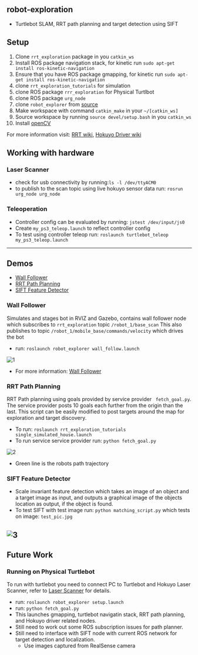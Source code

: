 ## robot-exploration
- Turtlebot SLAM, RRT path planning and target detection using SIFT

## Setup
1) Clone ```rrt_exploration``` package in you ```catkin_ws```
2) Install ROS package navigation stack, for kinetic run
```sudo apt-get install ros-kinetic-navigation```
3) Ensure that you have ROS package gmapping, for kinetic run
```sudo apt-get install ros-kinetic-navigation```
4) clone ```rrt_exploration_tutorials``` for simulation
5) clone ROS package ```rrr_exploration``` for Physical Turtlbot
6) clone ROS package ```urg_node```
7) clone ```robot_explorer``` from [source](https://github.com/Spain2394/robot_explorer)
8) Make workspace with command ```catkin_make``` in your ```~/[catkin_ws]```
9) Source workspace by running  ```source devel/setup.bash``` in you  ```catkin_ws```
10) Install [openCV](https://www.pyimagesearch.com/2016/12/19/install-opencv-3-on-macos-with-homebrew-the-easy-way/)

For more information visit: [RRT wiki](http://wiki.ros.org/rrt_exploration), [Hokuyo Driver wiki](http://wiki.ros.org/urg_node)

## Working with hardware
### Laser Scanner

- check for usb connectivity by running:```ls -l /dev/ttyACM0```
- to publish to the scan topic using live hokuyo sensor data run: ```rosrun urg_node urg_node```

### Teleoperation
- Controller config can be evaluated by running: ```jstest /dev/input/js0```
- Create ```my_ps3_teleop.launch``` to reflect controller config
- To test using controller teleop run: ```roslaunch turtlebot_teleop my_ps3_teleop.launch```

------
## Demos
* [Wall Follower](#wall-follower)
* [RRT Path Planning](#rrt-path-planning)
* [SIFT Feature Detector](#sift-feature-detector)

### Wall Follower
Simulates and stages bot in RVIZ and Gazebo, contains wall follower node which subscribes to ```rrt_exploration``` topic ```/robot_1/base_scan```
This also publishes to topic ```/robot_1/mobile_base/commands/velocity``` which drives the bot
* run: ```roslaunch robot_explorer wall_follow.launch```


![1](https://github.com/Spain2394/robot_explorer/blob/master/Images/wall_sim.gif)

* For more information: [Wall Follower](https://syrotek.felk.cvut.cz/course/ROS_CPP_INTRO/exercise/ROS_CPP_WALLFOLLOWING)

### RRT Path Planning
RRT Path planning using goals provided by service provider ``` fetch_goal.py```. The service provider posts 10 goals each further from the origin than the last. This script can be easily modified to post targets around the map for exploration and target discovery.
* To run: ```roslaunch rrt_exploration_tutorials single_simulated_house.launch```
* To run service service provider run: ```python fetch_goal.py```


![2](https://github.com/Spain2394/robot_explorer/blob/master/Images/rrt_sim.gif)

* Green line is the robots path trajectory

### SIFT Feature Detector
* Scale invariant feature detection which takes an image of an object and a target image as input, and outputs a graphical image of the objects location as output, if the object is found.
* To test SIFT with test image run: ```python matching_script.py``` which tests on image: ```test_pic.jpg```


![3](https://github.com/Spain2394/robot_explorer/blob/master/Images/matching_test2.jpg)
-------
## Future Work
### Running on Physical Turtlebot
To run with turtlebot you need to connect PC to Turtlebot and Hokuyo Laser Scanner, refer to [Laser Scanner](#laser-scanner) for details.
- run: ```roslaunch robot_explorer setup.launch```
- run: ```python fetch_goal.py```
- This launches gmapping, turtlebot navigatin stack, RRT path planning, and Hokuyo driver related nodes.
- Still need to work out some ROS subscription issues for path planner.
- Still need to interface with SIFT node with current ROS network for target detection and localization.
  - Use images captured from RealSense camera
